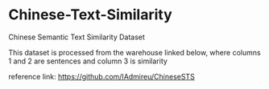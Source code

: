 # Chinese-Text-Similarity
Chinese Semantic Text Similarity Dataset


This dataset is processed from the warehouse linked below, where columns 1 and 2 are sentences and column 3 is similarity


reference link: https://github.com/IAdmireu/ChineseSTS
